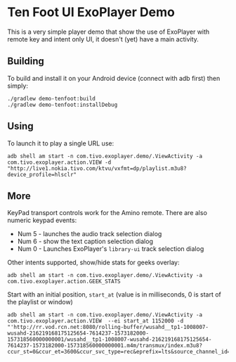 # Ten Foot UI ExoPlayer Demo

This is a very simple player demo that show the use of ExoPlayer with remote key and intent only UI, it doesn't (yet) have a main activity.

## Building

To build and install it on your Android device (connect with adb first) then simply:

````
./gradlew demo-tenfoot:build
./gradlew demo-tenfoot:installDebug

````

## Using 
To launch it to play a single URL use: 

````
adb shell am start -n com.tivo.exoplayer.demo/.ViewActivity -a com.tivo.exoplayer.action.VIEW -d  "http://live1.nokia.tivo.com/ktvu/vxfmt=dp/playlist.m3u8?device_profile=hlsclr"
````

## More
KeyPad transport controls work for the Amino remote.  There are also numeric keypad events:

* Num 5 - launches the audio track selection dialog
* Num 6 - show the text caption selection dialog
* Num 0 - Launches ExoPlayer's `library-ui` track selection dialog

Other intents supported, show/hide stats for geeks overlay:

````
adb shell am start -n com.tivo.exoplayer.demo/.ViewActivity -a com.tivo.exoplayer.action.GEEK_STATS
````

Start with an initial position, `start_at` (value is in milliseconds, 0 is start of the playlist or window)

````
adb shell am start -n com.tivo.exoplayer.demo/.ViewActivity -a com.tivo.exoplayer.action.VIEW  --ei start_at 1152000 -d  "'http://rr.vod.rcn.net:8080/rolling-buffer/wusahd__tp1-1008007-wusahd-216219168175125654-7614237-1573182000-157318560000000001/wusahd__tp1-1008007-wusahd-216219168175125654-7614237-1573182000-157318560000000001.m4m/transmux/index.m3u8?ccur_st=0&ccur_et=3600&ccur_svc_type=rec&eprefix=lts&source_channel_id=wusahd'"
````



